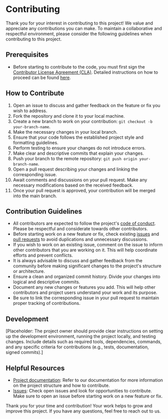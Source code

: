 <!--
SPDX-FileCopyrightText: 2025 2025 INDUSTRIA DE DISEÑO TEXTIL S.A. (INDITEX S.A.)

SPDX-License-Identifier: Apache-2.0
-->

# Contributing

Thank you for your interest in contributing to this project! We value and appreciate any contributions you can make.
To maintain a collaborative and respectful environment, please consider the following guidelines when contributing to
this project.

## Prerequisites

- Before starting to contribute to the code, you must first sign the
  [Contributor License Agreement (CLA)](https://github.com/InditexTech/foss/blob/main/documents/CLA.pdf).
  Detailed instructions on how to proceed can be found [here](https://github.com/InditexTech/foss/blob/main/CONTRIBUTING.md).

## How to Contribute

1. Open an issue to discuss and gather feedback on the feature or fix you wish to address.
2. Fork the repository and clone it to your local machine.
3. Create a new branch to work on your contribution: `git checkout -b your-branch-name`.
4. Make the necessary changes in your local branch.
5. Ensure that your code follows the established project style and formatting guidelines.
6. Perform testing to ensure your changes do not introduce errors.
7. Make clear and descriptive commits that explain your changes.
8. Push your branch to the remote repository: `git push origin your-branch-name`.
9. Open a pull request describing your changes and linking the corresponding issue.
10. Await comments and discussions on your pull request. Make any necessary modifications based on the received feedback.
11. Once your pull request is approved, your contribution will be merged into the main branch.

## Contribution Guidelines

- All contributors are expected to follow the project's [code of conduct](CODE_OF_CONDUCT.md). Please be respectful and
  considerate towards other contributors.
- Before starting work on a new feature or fix, check existing [issues](../../issues) and [pull requests](../../pulls)
  to avoid duplications and unnecessary discussions.
- If you wish to work on an existing issue, comment on the issue to inform other contributors that you are working on it.
  This will help coordinate efforts and prevent conflicts.
- It is always advisable to discuss and gather feedback from the community before making significant changes to the
  project's structure or architecture.
- Ensure a clean and organized commit history. Divide your changes into logical and descriptive commits.
- Document any new changes or features you add. This will help other contributors and project users understand your work
  and its purpose.
- Be sure to link the corresponding issue in your pull request to maintain proper tracking of contributions.

## Development

[Placeholder: The project owner should provide clear instructions on setting up the development environment, running the project locally, and testing changes. Include details such as required tools, dependencies, commands, and any specific criteria for contributions (e.g., tests, documentation, signed commits).]

## Helpful Resources

- [Project documentation](README.md): Refer to our documentation for more information on the project structure and how
  to contribute.
- [Issues](../../issues): Check open issues and look for opportunities to contribute. Make sure to open an issue before
  starting work on a new feature or fix.

Thank you for your time and contribution! Your work helps to grow and improve this project. If you have any questions,
feel free to reach out to us.
